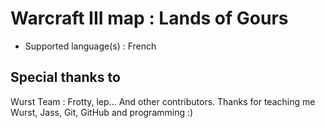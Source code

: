 # Warcraft III map : Lands of Gours

- Supported language(s) : French

## Special thanks to
Wurst Team : Frotty, lep... And other contributors.
Thanks for teaching me Wurst, Jass, Git, GitHub and programming :)

